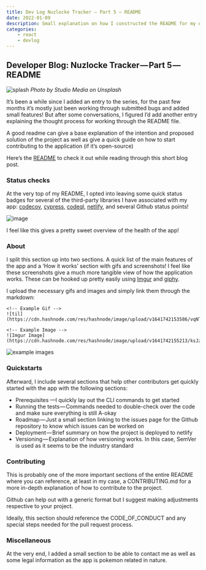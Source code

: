 ```yaml
---
title: Dev Log Nuzlocke Tracker — Part 5 — README
date: 2022-01-09
description: Small explanation on how I constructed the README for my open source project, a Nuzlocke Tracker, from status badges to the contributing guidelines
categories:
    - react
    - devlog
---
```


## Developer Blog: Nuzlocke Tracker — Part 5 — README

![splash](https://cdn.hashnode.com/res/hashnode/image/upload/v1641742150770/O01NPO-hM.jpeg)
_Photo by Studio Media on Unsplash_

It’s been a while since I added an entry to the series, for the past few months it’s mostly just been working through submitted bugs and added small features! But after some conversations, I figured I’d add another entry explaining the thought process for working through the README file.

A good readme can give a base explanation of the intention and proposed solution of the project as well as give a quick guide on how to start contributing to the application (if it’s open-source)

Here’s the [README](https://github.com/diballesteros/nuzlocke/blob/master/README.md) to check it out while reading through this short blog post.

### Status checks

At the very top of my README, I opted into leaving some quick status badges for several of the third-party libraries I have associated with my app: [codecov](https://about.codecov.io/), [cypress](https://www.cypress.io/), [codeql](https://codeql.github.com/), [netlify](https://www.netlify.com/), and several Github status points!

![image](https://cdn.hashnode.com/res/hashnode/image/upload/v1641742152339/R96eKU9N5.png)

I feel like this gives a pretty sweet overview of the health of the app!

### About

I split this section up into two sections. A quick list of the main features of the app and a ‘How it works’ section with gifs and screenshots! I feel like these screenshots give a much more tangible view of how the application works. These can be hooked up pretty easily using [Imgur](https://imgur.com/) and [giphy](https://giphy.com/).

I upload the necessary gifs and images and simply link them through the markdown:

```
<!-- Example Gif -->
![til](https://cdn.hashnode.com/res/hashnode/image/upload/v1641742153586/vqNTttGTF.gif)

<!-- Example Image -->
![Imgur Image](https://cdn.hashnode.com/res/hashnode/image/upload/v1641742155213/ksJzopDyo.png)
```

![example images](https://cdn.hashnode.com/res/hashnode/image/upload/v1641742156869/XZsApWxMK.png)

### Quickstarts

Afterward, I include several sections that help other contributors get quickly started with the app with the following sections:

-   Prerequisites —I quickly lay out the CLI commands to get started
-   Running the tests — Commands needed to double-check over the code and make sure everything is still A-okay
-   Roadmap — Just a small section linking to the issues page for the Github repository to know which issues can be worked on
-   Deployment — Brief summary on how the project is deployed to netlify
-   Versioning — Explanation of how versioning works. In this case, SemVer is used as it seems to be the industry standard

### Contributing

This is probably one of the more important sections of the entire README where you can reference, at least in my case, a CONTRIBUTING.md for a more in-depth explanation of how to contribute to the project.

Github can help out with a generic format but I suggest making adjustments respective to your project.

Ideally, this section should reference the CODE_OF_CONDUCT and any special steps needed for the pull request process.

### Miscellaneous

At the very end, I added a small section to be able to contact me as well as some legal information as the app is pokemon related in nature.
